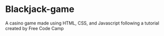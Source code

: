 # Blackjack-game
A casino game made using HTML, CSS, and Javascript following a tutorial created by Free Code Camp
